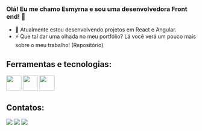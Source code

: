 ### Olá! Eu me chamo Esmyrna e sou uma desenvolvedora Front end! 👋


- 🔭 Atualmente estou desenvolvendo projetos em React e Angular.
- ⚡ Que tal dar uma olhada no meu portfólio? Lá você verá um pouco mais sobre o meu trabalho! (Repositório)
 
## Ferramentas e tecnologias:
<div>
<img src="https://cdn.jsdelivr.net/gh/devicons/devicon/icons/typescript/typescript-original.svg" width="40" height="40" />        
<img src="https://cdn.jsdelivr.net/gh/devicons/devicon/icons/react/react-original.svg" width="40" height="40"  />
<img src="https://cdn.jsdelivr.net/gh/devicons/devicon/icons/angularjs/angularjs-original.svg" width="40" height="40" />
</div>                  


 ## Contatos:

<div>
 
<a href="https://instagram.com/esmyrna__" target="_blank"><img src="https://img.shields.io/badge/-Instagram-%23E4405F?style=for-the-badge&logo=instagram&logoColor=white" target="_blank"></a>
<a href = "esmyrna.oliveira@gmail.com"><img src="https://img.shields.io/badge/Gmail-D14836?style=for-the-badge&logo=gmail&logoColor=white" target="_blank"></a>
<a href="https://www.linkedin.com/in/esmyrna-oliveira-cavalcanti-452bb9212/" target="_blank"><img src="https://img.shields.io/badge/-LinkedIn-%230077B5?style=for-the-badge&logo=linkedin&logoColor=white" target="_blank"></a>   
</div>
    
 
    
   
   
